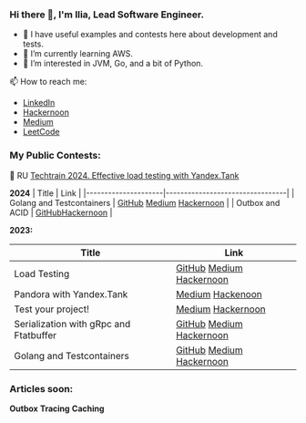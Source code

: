 ### Hi there 👋, I'm Ilia, Lead Software Engineer.

- 🔭 I have useful examples and contests here about development and tests.
- 🌱 I’m currently learning AWS.
- 👀 I’m interested in JVM, Go, and a bit of Python.

📫 How to reach me:
- [LinkedIn](https://www.linkedin.com/in/ilia-iv-er/)
- [Hackernoon](https://hackernoon.com/u/lookingforere)
- [Medium](https://hackernoon.com/u/lookingforere)
- [LeetCode](https://leetcode.com/SomeEPersonLikeMe/)
  
### My Public Contests:

🎦 RU [Techtrain 2024. Effective load testing with Yandex.Tank](https://techtrain.ru/talks/0f2d4a166d0d45b4a12f2f4aaafcb9d4)

**2024**
| Title               | Link                            |
|---------------------|---------------------------------|
| Golang and Testcontainers   | [GitHub](https://github.com/IliaEre/testcontainer-contest) [Medium](https://lookingforere.medium.com/one-more-time-about-golang-and-testcontainers-d30a50e11292) [Hackernoon](https://hackernoon.com/express-setup-golang-and-testcontainers-unwrapped)     |
| Outbox and ACID   | [GitHub](https://github.com/IliaEre/outbox-contest)[Hackernoon](https://hackernoon.com/unlocking-microservices-reliability-with-acid-and-the-outbox-pattern)     |

**2023:**

| Title               | Link                            |
|---------------------|---------------------------------|
| Load Testing | [GitHub](https://github.com/IliaEre/load-test-contest) [Medium](https://lookingforere.medium.com/fast-load-testing-with-yandextank-and-ghz-77157bf4a779) [Hackernoon](https://hackernoon.com/turbocharge-load-testing-yandextank-ghz-combo-for-lightning-fast-code-checks)      |
| Pandora with Yandex.Tank     | [Medium](https://medium.com/@lookingforere/yandex-pandora-performance-testing-unleashing-versatility-like-a-swiss-army-knife-12c250f2bff2) [Hackenoon](https://hackernoon.com/leveraging-yandex-pandora-stress-testing-grpc-and-flatbuffer-services)     |
| Test your project!      | [Medium](https://lookingforere.medium.com/just-test-your-project-part-1-da33a8b823b4) [Hackernoon](https://hackernoon.com/just-go-ahead-and-test-your-project-part-1)        |
| Serialization with gRpc and Ftatbuffer  | [GitHub](https://github.com/IliaEre/serialisation-contest) [Medium](https://medium.com/@lookingforere/json-vs-proto-grpc-vs-flatbuffer-speed-showdown-for-mobile-app-backends-e3972074c35c) [Hackernoon](https://hackernoon.com/flutbuffers-in-2024-can-we-recreate-old-success-performance-optimization-takes-center-stage)       |
| Golang and Testcontainers   | [GitHub](https://github.com/IliaEre/testcontainer-contest) [Medium](https://lookingforere.medium.com/one-more-time-about-golang-and-testcontainers-d30a50e11292) [Hackernoon](https://app.hackernoon.com/stats/express-setup-golang-and-testcontainers-unwrapped)     |


### Articles soon:
**Outbox**
**Tracing**
**Caching**
